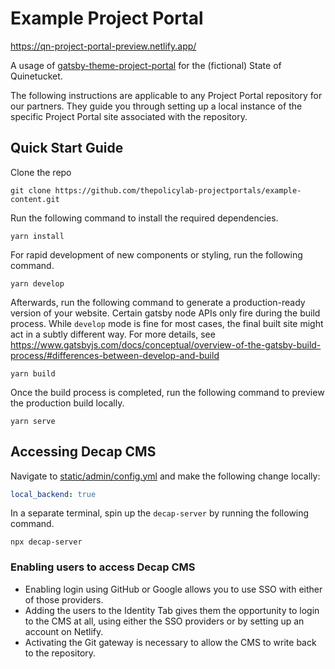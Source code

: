 # Example Project Portal

https://qn-project-portal-preview.netlify.app/

A usage of
[gatsby-theme-project-portal](https://github.com/thepolicylab-projectportals/project-portal-theme)
for the (fictional) State of Quinetucket. 


The following instructions are applicable to any Project Portal repository for our partners. They guide you through setting up a local instance of the specific Project Portal site associated with the repository.
## Quick Start Guide

Clone the repo
```shell
git clone https://github.com/thepolicylab-projectportals/example-content.git
```
Run the following command to install the required dependencies.

```shell
yarn install
```

For rapid development of new components or styling, run the following command.

```shell
yarn develop
```

Afterwards, run the following command to generate a production-ready version of your website. Certain gatsby node APIs only fire during the build process. While `develop` mode is fine for most cases, the final built site might act in a subtly different way. For more details, see https://www.gatsbyjs.com/docs/conceptual/overview-of-the-gatsby-build-process/#differences-between-develop-and-build

```shell
yarn build
```

Once the build process is completed, run the following command to preview the production build locally. 
```shell
yarn serve
```

## Accessing Decap CMS

Navigate to [static/admin/config.yml](./static/admin/config.yml) and make the following change locally:

```yaml
local_backend: true
```

In a separate terminal, spin up the `decap-server` by running the following command.

```shell
npx decap-server
```

### Enabling users to access Decap CMS
- Enabling login using GitHub or Google allows you to use SSO with either of those providers.
- Adding the users to the Identity Tab gives them the opportunity to login to the CMS at all, using either the SSO providers or by setting up an account on Netlify.
- Activating the Git gateway is necessary to allow the CMS to write back to the repository.
